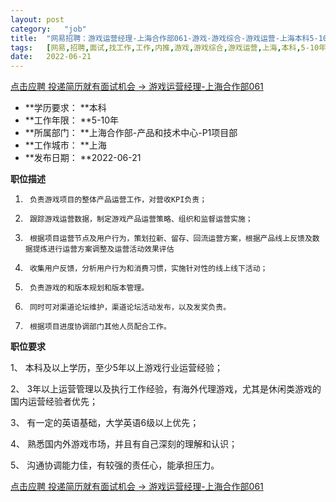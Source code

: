 ```yaml
---
layout:	post
category:	"job"
title:	"网易招聘：游戏运营经理-上海合作部061-游戏-游戏综合-游戏运营-上海本科5-10年"
tags:	[网易,招聘,面试,找工作,工作,内推,游戏,游戏综合,游戏运营,上海,本科,5-10年]
date:	2022-06-21
---
```


[点击应聘 投递简历就有面试机会 ->  游戏运营经理-上海合作部061](http://mobile.bole.netease.com/bole/boleDetail?id=14602&employeeId=346f03c3cda5f04c&key=all)



- **学历要求： **本科
- **工作年限： **5-10年
- **所属部门： **上海合作部-产品和技术中心-P1项目部
- **工作城市： **上海
- **发布日期： **2022-06-21



**职位描述**

1.      负责游戏项目的整体产品运营工作，对营收KPI负责；

2.      跟踪游戏运营数据，制定游戏产品运营策略、组织和监督运营实施；

3.      根据项目运营节点及用户行为，策划拉新、留存、回流运营方案，根据产品线上反馈及数据提炼进行运营方案调整及运营活动效果评估

4.      收集用户反馈，分析用户行为和消费习惯，实施针对性的线上线下活动；

5.      负责游戏的和版本规划和版本管理。

6.      同时可对渠道论坛维护，渠道论坛活动发布，以及发奖负责。

7.      根据项目进度协调部门其他人员配合工作。



**职位要求**

1、 本科及以上学历，至少5年以上游戏行业运营经验；

2、 3年以上运营管理以及执行工作经验，有海外代理游戏，尤其是休闲类游戏的国内运营经验者优先；

3、 有一定的英语基础，大学英语6级以上优先；

4、 熟悉国内外游戏市场，并且有自己深刻的理解和认识；

5、 沟通协调能力佳，有较强的责任心，能承担压力。



[点击应聘 投递简历就有面试机会 ->  游戏运营经理-上海合作部061](http://mobile.bole.netease.com/bole/boleDetail?id=14602&employeeId=346f03c3cda5f04c&key=all)